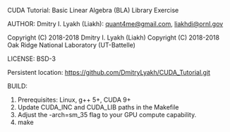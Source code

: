 CUDA Tutorial: Basic Linear Algebra (BLA) Library Exercise

AUTHOR: Dmitry I. Lyakh (Liakh): quant4me@gmail.com, liakhdi@ornl.gov

Copyright (C) 2018-2018 Dmitry I. Lyakh (Liakh)
Copyright (C) 2018-2018 Oak Ridge National Laboratory (UT-Battelle)

LICENSE: BSD-3

Persistent location:
https://github.com/DmitryLyakh/CUDA_Tutorial.git

BUILD:
1. Prerequisites: Linux, g++ 5+, CUDA 9+
2. Update CUDA_INC and CUDA_LIB paths in the Makefile
3. Adjust the -arch=sm_35 flag to your GPU compute capability.
4. make
